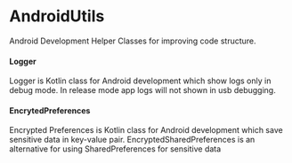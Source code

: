 # AndroidUtils
Android Development Helper Classes for improving code structure.

<h4> Logger </h4>
Logger is Kotlin class for Android development which show logs only in debug mode.
In release mode app logs will not shown in usb debugging.

<h4> EncrytedPreferences </h4>

Encrypted Preferences is Kotlin class for Android development which save sensitive data in key-value pair.
EncryptedSharedPreferences is an alternative for using SharedPreferences for sensitive data

